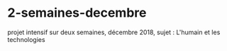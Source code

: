 # 2-semaines-decembre
projet intensif sur deux semaines, décembre 2018, sujet : L'humain et les technologies

